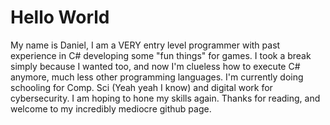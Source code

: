# Hello World

My name is Daniel, I am a VERY entry level programmer with past experience in C# developing some "fun things" for games. I took a break simply because I wanted too, and now I'm clueless
how to execute C# anymore, much less other programming languages. I'm currently doing schooling for Comp. Sci (Yeah yeah I know) and digital work for cybersecurity. I am hoping to hone my skills again. Thanks for reading,
and welcome to my incredibly mediocre github page.
